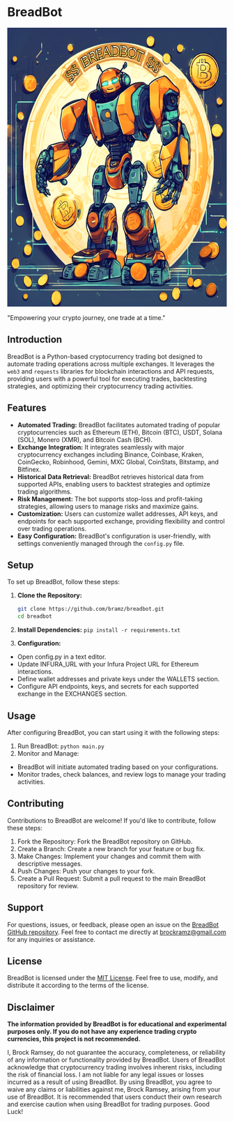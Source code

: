 # BreadBot

<img src="breadbot.png" alt="BreadBot Logo" width="1024px" height="640px">

"Empowering your crypto journey, one trade at a time."

## Introduction

BreadBot is a Python-based cryptocurrency trading bot designed to automate trading operations across multiple exchanges. It leverages the `web3` and `requests` libraries for blockchain interactions and API requests, providing users with a powerful tool for executing trades, backtesting strategies, and optimizing their cryptocurrency trading activities.

## Features

- **Automated Trading:** BreadBot facilitates automated trading of popular cryptocurrencies such as Ethereum (ETH), Bitcoin (BTC), USDT, Solana (SOL), Monero (XMR), and Bitcoin Cash (BCH).
- **Exchange Integration:** It integrates seamlessly with major cryptocurrency exchanges including Binance, Coinbase, Kraken, CoinGecko, Robinhood, Gemini, MXC Global, CoinStats, Bitstamp, and Bitfinex.
- **Historical Data Retrieval:** BreadBot retrieves historical data from supported APIs, enabling users to backtest strategies and optimize trading algorithms.
- **Risk Management:** The bot supports stop-loss and profit-taking strategies, allowing users to manage risks and maximize gains.
- **Customization:** Users can customize wallet addresses, API keys, and endpoints for each supported exchange, providing flexibility and control over trading operations.
- **Easy Configuration:** BreadBot's configuration is user-friendly, with settings conveniently managed through the `config.py` file.

## Setup

To set up BreadBot, follow these steps:

1. **Clone the Repository:**

   ```bash
   git clone https://github.com/bramz/breadbot.git
   cd breadbot
   ```

2. **Install Dependencies:**
`pip install -r requirements.txt`

3. **Configuration:**

- Open config.py in a text editor.
- Update INFURA_URL with your Infura Project URL for Ethereum interactions.
- Define wallet addresses and private keys under the WALLETS section.
- Configure API endpoints, keys, and secrets for each supported exchange in the EXCHANGES section.

## Usage

After configuring BreadBot, you can start using it with the following steps:

1. Run BreadBot: `python main.py`
2. Monitor and Manage:

- BreadBot will initiate automated trading based on your configurations.
- Monitor trades, check balances, and review logs to manage your trading activities.

## Contributing

Contributions to BreadBot are welcome! If you'd like to contribute, follow these steps:

1. Fork the Repository: Fork the BreadBot repository on GitHub.
2. Create a Branch: Create a new branch for your feature or bug fix.
3. Make Changes: Implement your changes and commit them with descriptive messages.
4. Push Changes: Push your changes to your fork.
5. Create a Pull Request: Submit a pull request to the main BreadBot repository for review.

## Support

For questions, issues, or feedback, please open an issue on the [BreadBot GitHub repository](https://github.com/bramz/breadbot/issues).
Feel free to contact me directly at [brockramz@gmail.com](brockramz@gmail.com) for any inquiries or assistance.

## License

BreadBot is licensed under the [MIT License](https://opensource.org/license/mit). Feel free to use, modify, and distribute it according to the terms of the license.

## Disclaimer

**The information provided by BreadBot is for educational and experimental purposes only. If you do not have any experience trading crypto currencies, this project is not recommended.**

I, Brock Ramsey, do not guarantee the accuracy, completeness, or reliability of any information or functionality provided by BreadBot. Users of BreadBot acknowledge that cryptocurrency trading involves inherent risks, including the risk of financial loss. I am not liable for any legal issues or losses incurred as a result of using BreadBot. By using BreadBot, you agree to waive any claims or liabilities against me, Brock Ramsey, arising from your use of BreadBot. It is recommended that users conduct their own research and exercise caution when using BreadBot for trading purposes. Good Luck!
